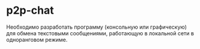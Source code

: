 # p2p-chat
Необходимо разработать программу (консольную или графическую) для обмена текстовыми сообщениями, работающую в локальной сети в одноранговом режиме.
